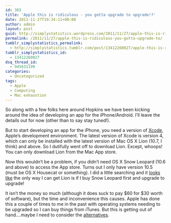 ```yaml
---
id: 365
title: 'Apple this is ridiculous - you gotta upgrade to upgrade!?'
date: 2011-11-27T19:34:11+00:00
author: admin
layout: post
guid: http://simplystatistics.wordpress.com/2011/11/27/apple-this-is-ridiculous-you-gotta-upgrade-to
permalink: /2011/11/27/apple-this-is-ridiculous-you-gotta-upgrade-to/
tumblr_simplystatistics_permalink:
  - http://simplystatistics.tumblr.com/post/13412260027/apple-this-is-ridiculous-you-gotta-upgrade-to
tumblr_simplystatistics_id:
  - 13412260027
dsq_thread_id:
  - 945631199
categories:
  - Uncategorized
tags:
  - Apple
  - Computing
  - Mac exhaustion
---
```

So along with a few folks here around Hopkins we have been kicking around the idea of developing an app for the iPhone/Android. I&#8217;ll leave the details out for now (other than to say stay tuned!).

But to start developing an app for the iPhone, you need a version of <a href="http://developer.apple.com/xcode/" target="_blank">Xcode</a>, Apple&#8217;s development environment. The latest version of Xcode is version 4, which can only be installed with the latest version of Mac OS X Lion (10.7, I think) and above. So I dutifully went off to download Lion. Except, whoops! You can only download Lion from the Mac App store.

Now this wouldn&#8217;t be a problem, if you didn&#8217;t need OS X Snow Leopard (10.6 and above) to access the App store. Turns out I only have version 10.5 (must be OS X Housecat or something). I did a little searching and it <a href="https://discussions.apple.com/thread/3102124?start=0" target="_blank">looks like</a> the only way I can get Lion is if I buy Snow Leopard first and upgrade to upgrade!

It isn&#8217;t the money so much (although it does suck to pay $60 for $30 worth of software), but the time and inconvenience this causes. Apple has done this a couple of times to me in the past with operating systems needing to be upgraded so I can buy things from iTunes. But this is getting out of hand&#8230;.maybe I need to consider the <a href="http://www.google.com/chromebook/" target="_blank">alternatives</a>.